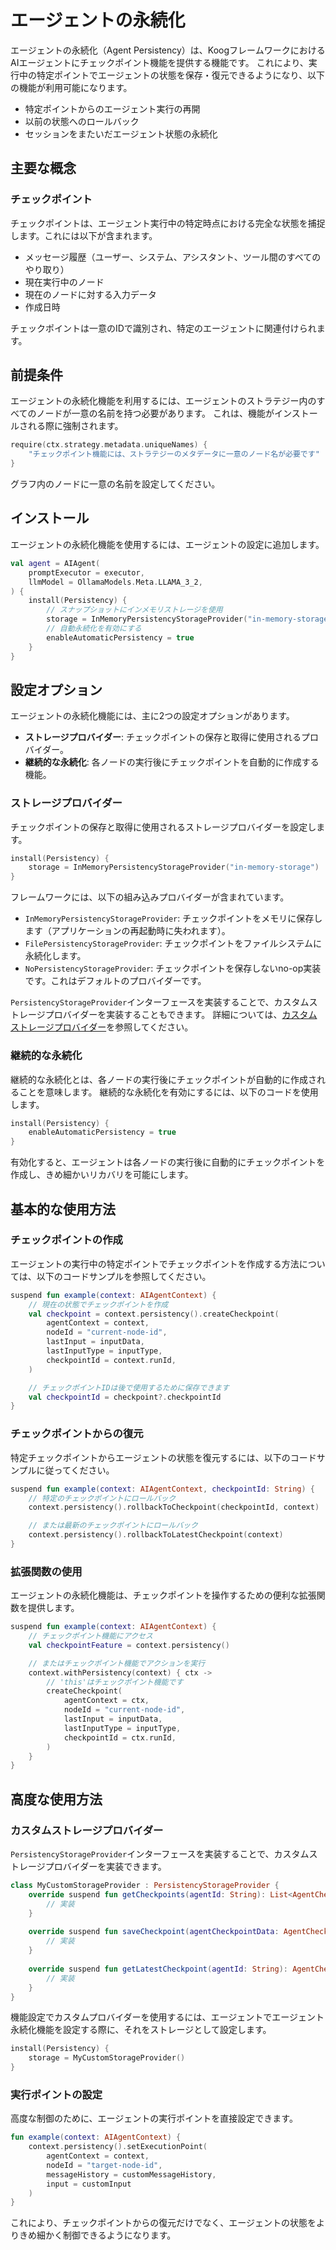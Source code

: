 # エージェントの永続化

エージェントの永続化（Agent Persistency）は、KoogフレームワークにおけるAIエージェントにチェックポイント機能を提供する機能です。
これにより、実行中の特定ポイントでエージェントの状態を保存・復元できるようになり、以下の機能が利用可能になります。

- 特定ポイントからのエージェント実行の再開
- 以前の状態へのロールバック
- セッションをまたいだエージェント状態の永続化

## 主要な概念

### チェックポイント

チェックポイントは、エージェント実行中の特定時点における完全な状態を捕捉します。これには以下が含まれます。

- メッセージ履歴（ユーザー、システム、アシスタント、ツール間のすべてのやり取り）
- 現在実行中のノード
- 現在のノードに対する入力データ
- 作成日時

チェックポイントは一意のIDで識別され、特定のエージェントに関連付けられます。

## 前提条件

エージェントの永続化機能を利用するには、エージェントのストラテジー内のすべてのノードが一意の名前を持つ必要があります。
これは、機能がインストールされる際に強制されます。

<!--- INCLUDE
/*
KNIT ignore this example
-->
<!--- SUFFIX
*/
-->
```kotlin
require(ctx.strategy.metadata.uniqueNames) {
    "チェックポイント機能には、ストラテジーのメタデータに一意のノード名が必要です"
}
```

<!--- KNIT example-agent-persistency-01.kt -->

グラフ内のノードに一意の名前を設定してください。

## インストール

エージェントの永続化機能を使用するには、エージェントの設定に追加します。

<!--- INCLUDE
import ai.koog.agents.core.agent.AIAgent
import ai.koog.agents.snapshot.feature.Persistency
import ai.koog.agents.snapshot.providers.InMemoryPersistencyStorageProvider
import ai.koog.prompt.executor.llms.all.simpleOllamaAIExecutor
import ai.koog.prompt.llm.OllamaModels

val executor = simpleOllamaAIExecutor()
-->

```kotlin
val agent = AIAgent(
    promptExecutor = executor,
    llmModel = OllamaModels.Meta.LLAMA_3_2,
) {
    install(Persistency) {
        // スナップショットにインメモリストレージを使用
        storage = InMemoryPersistencyStorageProvider("in-memory-storage")
        // 自動永続化を有効にする
        enableAutomaticPersistency = true
    }
}
```

<!--- KNIT example-agent-persistency-02.kt -->

## 設定オプション

エージェントの永続化機能には、主に2つの設定オプションがあります。

- **ストレージプロバイダー**: チェックポイントの保存と取得に使用されるプロバイダー。
- **継続的な永続化**: 各ノードの実行後にチェックポイントを自動的に作成する機能。

### ストレージプロバイダー

チェックポイントの保存と取得に使用されるストレージプロバイダーを設定します。

<!--- INCLUDE
import ai.koog.agents.core.agent.AIAgent
import ai.koog.agents.snapshot.feature.Persistency
import ai.koog.agents.snapshot.providers.InMemoryPersistencyStorageProvider
import ai.koog.prompt.executor.llms.all.simpleOllamaAIExecutor
import ai.koog.prompt.llm.OllamaModels

val agent = AIAgent(
    promptExecutor = simpleOllamaAIExecutor(),
    llmModel = OllamaModels.Meta.LLAMA_3_2,
) {
-->
<!--- SUFFIX 
} 
-->

```kotlin
install(Persistency) {
    storage = InMemoryPersistencyStorageProvider("in-memory-storage")
}
```

<!--- KNIT example-agent-persistency-03.kt -->

フレームワークには、以下の組み込みプロバイダーが含まれています。

- `InMemoryPersistencyStorageProvider`: チェックポイントをメモリに保存します（アプリケーションの再起動時に失われます）。
- `FilePersistencyStorageProvider`: チェックポイントをファイルシステムに永続化します。
- `NoPersistencyStorageProvider`: チェックポイントを保存しないno-op実装です。これはデフォルトのプロバイダーです。

`PersistencyStorageProvider`インターフェースを実装することで、カスタムストレージプロバイダーを実装することもできます。
詳細については、[カスタムストレージプロバイダー](#custom-storage-providers)を参照してください。

### 継続的な永続化

継続的な永続化とは、各ノードの実行後にチェックポイントが自動的に作成されることを意味します。
継続的な永続化を有効にするには、以下のコードを使用します。

<!--- INCLUDE
import ai.koog.agents.core.agent.AIAgent
import ai.koog.agents.snapshot.feature.Persistency
import ai.koog.agents.snapshot.providers.InMemoryPersistencyStorageProvider
import ai.koog.prompt.executor.llms.all.simpleOllamaAIExecutor
import ai.koog.prompt.llm.OllamaModels

val agent = AIAgent(
    promptExecutor = simpleOllamaAIExecutor(),
    llmModel = OllamaModels.Meta.LLAMA_3_2,
) {
-->
<!--- SUFFIX 
} 
-->

```kotlin
install(Persistency) {
    enableAutomaticPersistency = true
}
```

<!--- KNIT example-agent-persistency-04.kt -->

有効化すると、エージェントは各ノードの実行後に自動的にチェックポイントを作成し、きめ細かいリカバリを可能にします。

## 基本的な使用方法

### チェックポイントの作成

エージェントの実行中の特定ポイントでチェックポイントを作成する方法については、以下のコードサンプルを参照してください。

<!--- INCLUDE
import ai.koog.agents.core.agent.context.AIAgentContext
import ai.koog.agents.snapshot.feature.persistency
import kotlin.reflect.typeOf

const val inputData = "some-input-data"
val inputType = typeOf<String>()
-->

```kotlin
suspend fun example(context: AIAgentContext) {
    // 現在の状態でチェックポイントを作成
    val checkpoint = context.persistency().createCheckpoint(
        agentContext = context,
        nodeId = "current-node-id",
        lastInput = inputData,
        lastInputType = inputType,
        checkpointId = context.runId,
    )

    // チェックポイントIDは後で使用するために保存できます
    val checkpointId = checkpoint?.checkpointId
}
```

<!--- KNIT example-agent-persistency-05.kt -->

### チェックポイントからの復元

特定チェックポイントからエージェントの状態を復元するには、以下のコードサンプルに従ってください。

<!--- INCLUDE
import ai.koog.agents.core.agent.context.AIAgentContext
import ai.koog.agents.snapshot.feature.persistency
-->

```kotlin
suspend fun example(context: AIAgentContext, checkpointId: String) {
    // 特定のチェックポイントにロールバック
    context.persistency().rollbackToCheckpoint(checkpointId, context)

    // または最新のチェックポイントにロールバック
    context.persistency().rollbackToLatestCheckpoint(context)
}
```

<!--- KNIT example-agent-persistency-06.kt -->

### 拡張関数の使用

エージェントの永続化機能は、チェックポイントを操作するための便利な拡張関数を提供します。

<!--- INCLUDE
import ai.koog.agents.core.agent.context.AIAgentContext
import ai.koog.agents.example.exampleAgentPersistency05.inputData
import ai.koog.agents.example.exampleAgentPersistency05.inputType
import ai.koog.agents.snapshot.feature.persistency
import ai.koog.agents.snapshot.feature.withPersistency
-->

```kotlin
suspend fun example(context: AIAgentContext) {
    // チェックポイント機能にアクセス
    val checkpointFeature = context.persistency()

    // またはチェックポイント機能でアクションを実行
    context.withPersistency(context) { ctx ->
        // 'this'はチェックポイント機能です
        createCheckpoint(
            agentContext = ctx,
            nodeId = "current-node-id",
            lastInput = inputData,
            lastInputType = inputType,
            checkpointId = ctx.runId,
        )
    }
}
```
<!--- KNIT example-agent-persistency-07.kt -->

## 高度な使用方法

### カスタムストレージプロバイダー

`PersistencyStorageProvider`インターフェースを実装することで、カスタムストレージプロバイダーを実装できます。

<!--- INCLUDE
import ai.koog.agents.snapshot.feature.AgentCheckpointData
import ai.koog.agents.snapshot.providers.PersistencyStorageProvider

/*
// KNIT: Ignore example
-->
<!--- SUFFIX
*/
-->
```kotlin
class MyCustomStorageProvider : PersistencyStorageProvider {
    override suspend fun getCheckpoints(agentId: String): List<AgentCheckpointData> {
        // 実装
    }
    
    override suspend fun saveCheckpoint(agentCheckpointData: AgentCheckpointData) {
        // 実装
    }
    
    override suspend fun getLatestCheckpoint(agentId: String): AgentCheckpointData? {
        // 実装
    }
}
```

<!--- KNIT example-agent-persistency-08.kt -->

機能設定でカスタムプロバイダーを使用するには、エージェントでエージェント永続化機能を設定する際に、それをストレージとして設定します。

<!--- INCLUDE
import ai.koog.agents.core.agent.AIAgent
import ai.koog.agents.snapshot.feature.AgentCheckpointData
import ai.koog.agents.snapshot.feature.Persistency
import ai.koog.agents.snapshot.providers.PersistencyStorageProvider
import ai.koog.prompt.executor.llms.all.simpleOllamaAIExecutor
import ai.koog.prompt.llm.OllamaModels

class MyCustomStorageProvider : PersistencyStorageProvider {
    override suspend fun getCheckpoints(): List<AgentCheckpointData> {
        TODO("Not yet implemented")
    }

    override suspend fun saveCheckpoint(agentCheckpointData: AgentCheckpointData) {
        TODO("Not yet implemented")
    }

    override suspend fun getLatestCheckpoint(): AgentCheckpointData? {
        TODO("Not yet implemented")
    }
}

val agent = AIAgent(
    promptExecutor = simpleOllamaAIExecutor(),
    llmModel = OllamaModels.Meta.LLAMA_3_2,
) {
-->
<!--- SUFFIX 
} 
-->

```kotlin
install(Persistency) {
    storage = MyCustomStorageProvider()
}
```

<!--- KNIT example-agent-persistency-09.kt -->

### 実行ポイントの設定

高度な制御のために、エージェントの実行ポイントを直接設定できます。

<!--- INCLUDE
import ai.koog.agents.core.agent.context.AIAgentContext
import ai.koog.agents.snapshot.feature.persistency
import ai.koog.prompt.message.Message.User
import kotlinx.serialization.json.JsonPrimitive

val customInput = JsonPrimitive("custom-input")
val customMessageHistory = emptyList<User>()
-->

```kotlin
fun example(context: AIAgentContext) {
    context.persistency().setExecutionPoint(
        agentContext = context,
        nodeId = "target-node-id",
        messageHistory = customMessageHistory,
        input = customInput
    )
}

```

<!--- KNIT example-agent-persistency-10.kt -->

これにより、チェックポイントからの復元だけでなく、エージェントの状態をよりきめ細かく制御できるようになります。